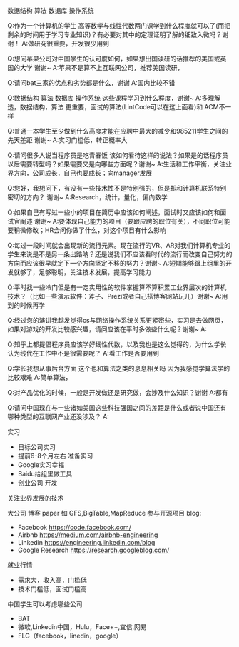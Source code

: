 数据结构 算法 数据库 操作系统

Q:作为一个计算机的学生 高等数学与线性代数两门课学到什么程度就可以了(而把剩余的时间用于学习专业知识)？有必要对其中的定理证明了解的细致入微吗？谢谢！
A:做研究很重要，开发很少用到

Q:想问苹果公司对中国学生的认可度如何，如果想出国读研的话推荐的美国或英国的大学 谢谢~
A:苹果不是算不上互联网公司，推荐美国读研，

Q:请问bat三家的优点和劣势都是什么，谢谢
A:国内比较不错

Q:数据结构 算法 数据库 操作系统 这些课程学习到什么程度，谢谢~
A:多理解透，数据结构，算法 更重要，面试的算法(LintCode可以在这上面看)和 ACM不一样
<!--more-->
Q:普通一本学生至少做到什么高度才能在应聘中最大的减少和985211学生之间的先天差距  谢谢~
A:实习门槛低，转正概率大

Q:请问很多人说当程序员是吃青春饭 该如何看待这样的说法？如果是的话程序员以后需要转型吗？如果需要又是向哪些方面呢？谢谢~
A:生活和工作平衡，关注业界方向，公司成长，自己也要成长；向manager发展

Q:您好，我想问下，有没有一些技术性不是特别强的，但是却和计算机联系特别密切的方向？ 谢谢~
A:Research，统计，量化，偏向数学

Q:如果自己有写过一些小的项目在简历中应该如何阐述，面试时又应该如何和面试官阐述 谢谢~
A:要体现自己能力的项目（要跟应聘的职位有关），不同职位可能要稍微修改；HR会问你做了什么，对这个项目有什么影响

Q:每过一段时间就会出现新的流行元素。现在流行的VR、AR对我们计算机专业的学生来说是不是另一条出路呐？还是说我们不应该看时代的流行而改变自己努力的方向而应该很早就定下一个方向坚定不移的努力？谢谢~
A:短期能够跟上组里的开发就够了，足够聪明，关注技术发展，提高学习能力

Q:平时找一些冷门但是有一定实用性的软件掌握算不算积累工业界层次的计算机技术？（比如一些演示软件：斧子、Prezi或者自己搭博客网站玩儿）谢谢~
A:用到的时候再学

Q:经过您的演讲我越发觉得cs与网络操作系统关系更紧密些，实习是去做网页，如果对游戏的开发比较感兴趣，请问应该在平时多做些什么呢？谢谢~
A:

Q:知乎上都提倡程序员应该学好线性代数，以及我也是这么觉得的，为什么学长认为线代在工作中不是很需要呢？
A:看工作是否要用到

Q:学长我想从事后台方面 这个也和算法之类的息息相关吗 因为我感觉学算法学的比较艰难
A:简单算法，

Q:对产品优化的时候，一般是开发做还是研究做，会涉及什么知识？谢谢
A:都有

Q:请问中国现在与一些诸如美国这些科技强国之间的差距是什么或者说中国还有哪种类型的互联网产业还没涉及？
A:

实习
- 目标公司实习
- 提前6-8个月左右 准备实习
- Google实习幸福
- Baidu给组里做工具
- 创业公司 开发



关注业界发展的技术

大公司 博客 paper 如 GFS,BigTable,MapReduce
参与开源项目
blog:
 - Facebook https://code.facebook.com/
 - Airbnb https://medium.com/airbnb-engineering
 - Linkedin https://engineering.linkedin.com/blog
 - Google Research https://research.googleblog.com/


就业行情
  - 需求大，收入高，门槛低
 - 技术门槛低，面试门槛高

中国学生可以考虑哪些公司
 - BAT
 - 微软,Linkedin中国，Hulu，Face++,宜信,网易
 - FLG（facebook，linedin，google）
